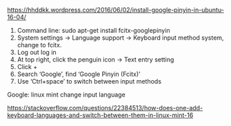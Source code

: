 https://hhddkk.wordpress.com/2016/06/02/install-google-pinyin-in-ubuntu-16-04/

1. Command line: sudo apt-get install fcitx-googlepinyin
2. System settings -> Language support -> Keyboard input method system, change to fcitx.
3. Log out log in
4. At top right, click the penguin icon -> Text entry setting
5. Click +
6. Search ‘Google’, find ‘Google Pinyin (Fcitx)’
7. Use ‘Ctrl+space’ to switch between input methods

Google: linux mint change input language

https://stackoverflow.com/questions/22384513/how-does-one-add-keyboard-languages-and-switch-between-them-in-linux-mint-16
